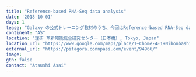 ```yaml
---
title: "Reference-based RNA-Seq data analysis"
date: '2018-10-01'
days: 1
tease: "Galaxy の公式トレーニング教材のうち、今回はReference-based RNA-Seq data analysis を日本語でセミナーします"
continent: "AS"
location: "理研 革新知能統合研究センター（日本橋）, Tokyo, Japan"
location_url: "https://www.google.com/maps/place/1+Chome-4-1+Nihonbashi,+Ch%C5%AB%C5%8D-ku,+T%C5%8Dky%C5%8D-to+103-0027,+Japan/@35.682599,139.774644,16z/data=!4m5!3m4!1s0x601889564b8dc18b:0xbcd97409b2ee3f23!8m2!3d35.6825992!4d139.7746442"
external_url: "https://pitagora.connpass.com/event/94966/"
image: 
gtn: false
contact: "Atsushi Asai"
---
```

